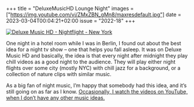 +++
title       = "DeluxeMusicHD Lounge Night"
images      = ["https://img.youtube.com/vi/ZMxZBN_gMn8/maxresdefault.jpg"]
date        = 2023-03-04T00:04:21+02:00
issue       = "2022-18"
+++

[![Deluxe Music HD - Nightflight - New York](https://img.youtube.com/vi/ZMxZBN_gMn8/maxresdefault.jpg)](https://youtu.be/ZMxZBN_gMn8)

One night in a hotel room while I was in Berlin, I found out about the best idea for a night tv show – one that helps you fall asleep. It was on Deluxe Music HD and basically, the idea is that every night after midnight they play chill videos as a good night to the audience. They will play either night flights over some city (mostly NYC) with chill jazz for a background, or a collection of nature clips with similar music.

As a big fan of night music, I’m happy that somebody had this idea, and it’s still going on as far as I know. [Occasionally, I watch the videos on YouTube, when I don’t have any other music ideas.](https://www.youtube.com/playlist?list=PLLZyA2gHObBLuJ4xYdYoAVcgcVBpXCVOk)

